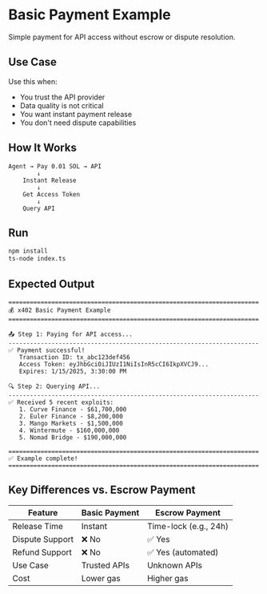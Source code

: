 # Basic Payment Example

Simple payment for API access without escrow or dispute resolution.

## Use Case

Use this when:
- You trust the API provider
- Data quality is not critical
- You want instant payment release
- You don't need dispute capabilities

## How It Works

```
Agent → Pay 0.01 SOL → API
        ↓
    Instant Release
        ↓
    Get Access Token
        ↓
    Query API
```

## Run

```bash
npm install
ts-node index.ts
```

## Expected Output

```
======================================================================
💰 x402 Basic Payment Example
======================================================================

📤 Step 1: Paying for API access...
----------------------------------------------------------------------
✅ Payment successful!
   Transaction ID: tx_abc123def456
   Access Token: eyJhbGciOiJIUzI1NiIsInR5cCI6IkpXVCJ9...
   Expires: 1/15/2025, 3:30:00 PM

🔍 Step 2: Querying API...
----------------------------------------------------------------------
✅ Received 5 recent exploits:
   1. Curve Finance - $61,700,000
   2. Euler Finance - $8,200,000
   3. Mango Markets - $1,500,000
   4. Wintermute - $160,000,000
   5. Nomad Bridge - $190,000,000

======================================================================
✅ Example complete!
======================================================================
```

## Key Differences vs. Escrow Payment

| Feature | Basic Payment | Escrow Payment |
|---------|---------------|----------------|
| Release Time | Instant | Time-lock (e.g., 24h) |
| Dispute Support | ❌ No | ✅ Yes |
| Refund Support | ❌ No | ✅ Yes (automated) |
| Use Case | Trusted APIs | Unknown APIs |
| Cost | Lower gas | Higher gas |
